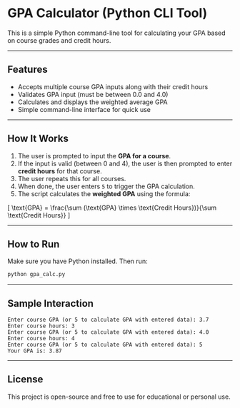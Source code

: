 # GPA Calculator (Python CLI Tool)

This is a simple Python command-line tool for calculating your GPA based on course grades and credit hours.

---

## Features

- Accepts multiple course GPA inputs along with their credit hours
- Validates GPA input (must be between 0.0 and 4.0)
- Calculates and displays the weighted average GPA
- Simple command-line interface for quick use

---

## How It Works

1. The user is prompted to input the **GPA for a course**.
2. If the input is valid (between 0 and 4), the user is then prompted to enter **credit hours** for that course.
3. The user repeats this for all courses.
4. When done, the user enters `5` to trigger the GPA calculation.
5. The script calculates the **weighted GPA** using the formula:

\[
\text{GPA} = \frac{\sum (\text{GPA} \times \text{Credit Hours})}{\sum \text{Credit Hours}}
\]

---

## How to Run

Make sure you have Python installed. Then run:

```bash
python gpa_calc.py
```

---

## Sample Interaction

```
Enter course GPA (or 5 to calculate GPA with entered data): 3.7
Enter course hours: 3
Enter course GPA (or 5 to calculate GPA with entered data): 4.0
Enter course hours: 4
Enter course GPA (or 5 to calculate GPA with entered data): 5
Your GPA is: 3.87
```

---

## License

This project is open-source and free to use for educational or personal use.
